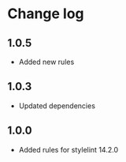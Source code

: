 # Change log

## 1.0.5
- Added new rules

## 1.0.3
- Updated dependencies

## 1.0.0
- Added rules for stylelint 14.2.0
